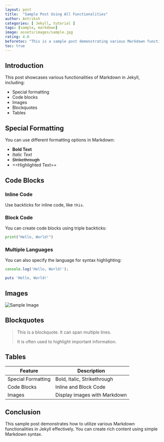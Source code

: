 ```yaml
---
layout: post
title:  "Sample Post Using All Functionalities"
author: Antriksh
categories: [ Jekyll, tutorial ]
tags: [sample, markdown]
image: assets/images/sample.jpg
rating: 4.0
beforetoc: "This is a sample post demonstrating various Markdown functionalities."
toc: true
---
```


## Introduction

This post showcases various functionalities of Markdown in Jekyll, including:

- Special formatting
- Code blocks
- Images
- Blockquotes
- Tables

## Special Formatting

You can use different formatting options in Markdown:

+ **Bold Text**
+ *Italic Text*
+ ~~Strikethrough~~
+ ==Highlighted Text==

## Code Blocks

### Inline Code
Use backticks for inline code, like `this`.

### Block Code
You can create code blocks using triple backticks:

```python
print("Hello, World!")
```

### Multiple Languages
You can also specify the language for syntax highlighting:

```javascript
console.log('Hello, World!');
```

```ruby
puts 'Hello, World!'
```

## Images

![Sample Image](assets/images/sample.jpg)

## Blockquotes

> This is a blockquote. It can span multiple lines.
> 
> It is often used to highlight important information.

## Tables

| Feature         | Description                      |
|------------------|----------------------------------|
| Special Formatting | Bold, Italic, Strikethrough    |
| Code Blocks      | Inline and Block Code           |
| Images           | Display images with Markdown     |

## Conclusion

This sample post demonstrates how to utilize various Markdown functionalities in Jekyll effectively. You can create rich content using simple Markdown syntax.